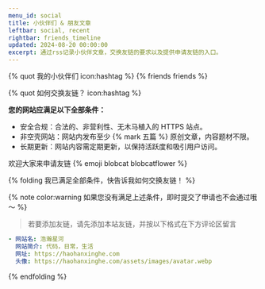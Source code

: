 ```yaml
---
menu_id: social
title: 小伙伴们 & 朋友文章
leftbar: social, recent
rightbar: friends_timeline
updated: 2024-08-20 00:00:00
excerpt: 通过rss记录小伙伴文章，交换友链的要求以及提供申请友链的入口。
---
```


{% quot 我的小伙伴们 icon:hashtag %}
{% friends friends %}

{% quot 如何交换友链？ icon:hashtag %}

**您的网站应满足以下全部条件：**

- 安全合规：合法的、非营利性、无木马植入的 HTTPS 站点。
- 非空壳网站：网站内发布至少 {% mark 五篇 %} 原创文章，内容题材不限。
- 长期更新：网站内容需定期更新，以保持活跃度和吸引用户访问。

欢迎大家来申请友链 {% emoji blobcat blobcatflower %}

{% folding 我已满足全部条件，快告诉我如何交换友链！ %}

{% note color:warning 如果您没有满足上述条件，即时提交了申请也不会通过哦～ %}

> 若要添加友链，请先添加本站友链，并按以下格式在下方评论区留言

```yaml
- 网站名: 浩瀚星河
  网站简介: 代码，日常，生活
  网址: https://haohanxinghe.com
  头像: https://haohanxinghe.com/assets/images/avatar.webp
```

{% endfolding %}
